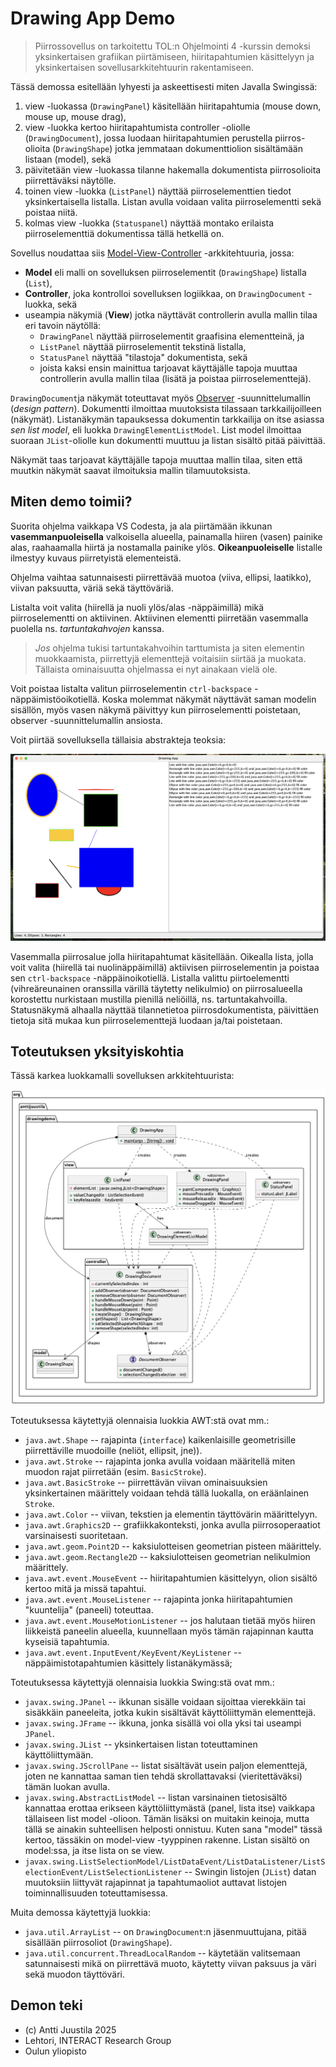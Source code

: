 # Drawing App Demo

> Piirrossovellus on tarkoitettu TOL:n Ohjelmointi 4 -kurssin demoksi yksinkertaisen grafiikan piirtämiseen, hiiritapahtumien käsittelyyn ja yksinkertaisen sovellusarkkitehtuurin rakentamiseen.

Tässä demossa esitellään lyhyesti ja askeettisesti miten Javalla Swingissä:

1. view -luokassa (`DrawingPanel`) käsitellään hiiritapahtumia (mouse down, mouse up, mouse drag),
2. view -luokka kertoo hiiritapahtumista  controller -oliolle (`DrawingDocument`), jossa luodaan hiiritapahtumien perustella piirros-olioita (`DrawingShape`) jotka jemmataan dokumenttiolion sisältämään listaan (model), sekä
3. päivitetään view -luokassa tilanne hakemalla dokumentista piirrosolioita piirrettäväksi näytölle.
4. toinen view -luokka (`ListPanel`) näyttää piirroselementtien tiedot yksinkertaisella listalla. Listan avulla voidaan valita piirroselementti sekä poistaa niitä.
5. kolmas view -luokka (`Statuspanel`) näyttää montako erilaista piirroselementtiä dokumentissa tällä hetkellä on.

Sovellus noudattaa siis [Model-View-Controller](https://fi.wikipedia.org/wiki/MVC-arkkitehtuuri) -arkkitehtuuria, jossa:

* **Model** eli malli on sovelluksen piirroselementit (`DrawingShape`) listalla (`List`),
* **Controller**, joka kontrolloi sovelluksen logiikkaa, on `DrawingDocument` -luokka, sekä
* useampia näkymiä (**View**) jotka näyttävät controllerin avulla mallin tilaa eri tavoin näytöllä:
  * `DrawingPanel` näyttää piirroselementit graafisina elementteinä, ja
  * `ListPanel` näyttää piirroselementit tekstinä listalla,
  * `StatusPanel` näyttää "tilastoja" dokumentista, sekä
  * joista kaksi ensin mainittua tarjoavat käyttäjälle tapoja muuttaa controllerin avulla mallin tilaa (lisätä ja poistaa piirroselementtejä).

`DrawingDocument`ja näkymät toteuttavat myös [Observer](https://en.wikipedia.org/wiki/Observer_pattern) -suunnittelumallin (*design pattern*). Dokumentti ilmoittaa muutoksista tilassaan tarkkailijoilleen (näkymät). Listanäkymän tapauksessa dokumentin tarkkailija on itse asiassa *sen list model*, eli luokka `DrawingElementListModel`. List model ilmoittaa suoraan `JList`-oliolle kun dokumentti muuttuu ja listan sisältö pitää päivittää.

Näkymät taas tarjoavat käyttäjälle tapoja muuttaa mallin tilaa, siten että muutkin näkymät saavat ilmoituksia mallin tilamuutoksista.

## Miten demo toimii?

Suorita ohjelma vaikkapa VS Codesta, ja ala piirtämään ikkunan **vasemmanpuoleisella** valkoisella alueella, painamalla hiiren (vasen) painike alas, raahaamalla hiirtä ja nostamalla painike ylös. **Oikeanpuoleiselle** listalle ilmestyy kuvaus piirretyistä elementeistä.

Ohjelma vaihtaa satunnaisesti piirrettävää muotoa (viiva, ellipsi, laatikko), viivan paksuutta, väriä sekä täyttöväriä.

Listalta voit valita (hiirellä ja nuoli ylös/alas -näppäimillä) mikä piirroselementti on aktiivinen. Aktiivinen elementti piirretään vasemmalla puolella ns. *tartuntakahvojen* kanssa. 

> *Jos* ohjelma tukisi tartuntakahvoihin tarttumista ja siten elementin muokkaamista, piirrettyjä elementtejä voitaisiin siirtää ja muokata. Tällaista ominaisuutta ohjelmassa ei nyt ainakaan vielä ole.

Voit poistaa listalta valitun piirroselementin `ctrl-backspace` -näppäimistöoikotiellä. Koska molemmat näkymät näyttävät saman modelin sisällön, myös vasen näkymä päivittyy kun piirroselementti poistetaan, observer -suunnittelumallin ansiosta. 

Voit piirtää sovelluksella tällaisia abstrakteja teoksia:

![Teoskynnys tuskin ylittyy](screenshot.png)

Vasemmalla piirrosalue jolla hiiritapahtumat käsitellään. Oikealla lista, jolla voit valita (hiirellä tai nuolinäppäimillä) aktiivisen piirroselementin ja poistaa sen `ctrl-backspace` -näppäinoikotiellä. Listalla valittu piirtoelementti (vihreäreunainen oranssilla värillä täytetty nelikulmio) on piirrosalueella korostettu nurkistaan mustilla pienillä neliöillä, ns. tartuntakahvoilla. Statusnäkymä alhaalla näyttää tilannetietoa piirrosdokumentista, päivittäen tietoja sitä mukaa kun piirroselementtejä luodaan ja/tai poistetaan.

## Toteutuksen yksityiskohtia

Tässä karkea luokkamalli sovelluksen arkkitehtuurista:

![UML-luokkamalli](classes.png)

Toteutuksessa käytettyjä olennaisia luokkia AWT:stä ovat mm.:

* `java.awt.Shape` -- rajapinta (`interface`) kaikenlaisille geometrisille piirrettäville muodoille (neliöt, ellipsit, jne)).
* `java.awt.Stroke` -- rajapinta jonka avulla voidaan määritellä miten muodon rajat piirretään (esim. `BasicStroke`).
* `java.awt.BasicStroke` -- piirrettävän viivan ominaisuuksien yksinkertainen määrittely voidaan tehdä tällä luokalla, on eräänlainen `Stroke`.
* `java.awt.Color` -- viivan, tekstien ja elementin täyttövärin määrittelyyn.
* `java.awt.Graphics2D` -- grafiikkakonteksti, jonka avulla piirrosoperaatiot varsinaisesti suoritetaan.
* `java.awt.geom.Point2D` -- kaksiulotteisen geometrian pisteen määrittely.
* `java.awt.geom.Rectangle2D` -- kaksiulotteisen geometrian nelikulmion määrittely.
* `java.awt.event.MouseEvent` -- hiiritapahtumien käsittelyyn, olion sisältö kertoo mitä ja missä tapahtui.
* `java.awt.event.MouseListener` -- rajapinta jonka hiiritapahtumien "kuuntelija" (paneeli) toteuttaa.
* `java.awt.event.MouseMotionListener` -- jos halutaan tietää myös hiiren liikkeistä paneelin alueella, kuunnellaan myös tämän rajapinnan kautta kyseisiä tapahtumia.
* `java.awt.event.InputEvent/KeyEvent/KeyListener` -- näppäimistotapahtumien käsittely listanäkymässä;

Toteutuksessa käytettyjä olennaisia luokkia Swing:stä ovat mm.:

* `javax.swing.JPanel` -- ikkunan sisälle voidaan sijoittaa vierekkäin tai sisäkkäin paneeleita, jotka kukin sisältävät käyttöliittymän elementtejä.
* `javax.swing.JFrame` -- ikkuna, jonka sisällä voi olla yksi tai useampi `JPanel`.
* `javax.swing.JList` -- yksinkertaisen listan toteuttaminen käyttöliittymään.
* `javax.swing.JScrollPane` -- listat sisältävät usein paljon elementtejä, joten ne kannattaa saman tien tehdä skrollattavaksi (vieritettäväksi) tämän luokan avulla.
* `javax.swing.AbstractListModel` -- listan varsinainen tietosisältö kannattaa erottaa erikseen käyttöliittymästä (panel, lista itse) vaikkapa tällaiseen list model -olioon. Tämän lisäksi on muitakin keinoja, mutta tällä se ainakin suhteellisen helposti onnistuu. Kuten sana "model" tässä kertoo, tässäkin on model-view -tyyppinen rakenne. Listan sisältö on model:ssa, ja itse lista on se view.
* `javax.swing.ListSelectionModel/ListDataEvent/ListDataListener/ListSelectionEvent/ListSelectionListener` -- Swingin listojen (`JList`) datan muutoksiin liittyvät rajapinnat ja tapahtumaoliot auttavat listojen toiminnallisuuden toteuttamisessa.

Muita demossa käytettyjä luokkia:

* `java.util.ArrayList` -- on `DrawingDocument`:n jäsenmuuttujana, pitää sisällään piirrosoliot (`DrawingShape`).
* `java.util.concurrent.ThreadLocalRandom` -- käytetään valitsemaan satunnaisesti mikä on piirrettävä muoto, käytetty viivan paksuus ja väri sekä muodon täyttöväri.

## Demon teki

* (c) Antti Juustila 2025
* Lehtori, INTERACT Research Group
* Oulun yliopisto